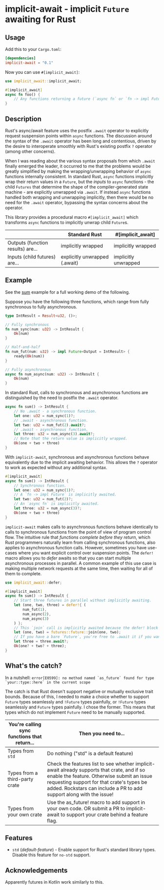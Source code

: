 # implicit-await - implicit `Future` awaiting for Rust

## Usage

Add this to your `Cargo.toml`:

```toml
[dependencies]
implicit-await = "0.1"
```

Now you can use `#[implicit_await]`:

```rust
use implicit_await::implicit_await;

#[implicit_await]
async fn foo() {
    // Any functions returning a future (`async fn` or `fn -> impl Future`) will be automatically awaited.
}
```

## Description

Rust's async/await feature uses the postfix `.await` operator to explicitly request suspension points within `async` functions. The discussion around the syntax of the `.await` operator has been long and contentious, driven by the desire to interoperate smoothly with Rust's existing postfix `?` operator (among other concerns).

When I was reading about the various syntax proposals from which `.await` finally emerged the leader, it occurred to me that the problems would be greatly simplified by making the wrapping/unwrapping behavior of `async` functions internally consistent. In standard Rust, `async` functions implicitly wrap their return values in a `Future`, but the *inputs* to `async` functions - the child `Futures` that determine the shape of the compiler-generated state machine - are explicitly unwrapped via `.await`. If instead `async` functions handled both wrapping and unwrapping implicitly, then there would be no need for the `.await` operator, bypassing the syntax concerns about the operator.

This library provides a procedural macro `#[implicit_await]` which transforms `async` functions to implicitly unwrap child `Future`s.

|                                   | Standard Rust                 | #[implicit_await]    |
|-----------------------------------|-------------------------------|----------------------|
| Outputs (function results) are... | implicitly wrapped            | implicitly wrapped   |
| Inputs (child futures) are...     | explicitly unwrapped (.await) | implicitly unwrapped |

## Example

See the [sum](implicit-await/examples/sum.rs) example for a full working demo of the following.

Suppose you have the following three functions, which range from fully synchronous to fully asynchronous.

```rust
type IntResult = Result<u32, ()>;

// Fully synchronous
fn num_sync(num: u32) -> IntResult {
    Ok(num)
}

// Half-and-half
fn num_fut(num: u32) -> impl Future<Output = IntResult> {
    ready(Ok(num))
}

// Fully asynchronous
async fn num_async(num: u32) -> IntResult {
    Ok(num)
}
```

In standard Rust, calls to synchronous and asynchronous functions are distinguished by the need to postfix the `.await` operator.

```rust
async fn sum() -> IntResult {
    // No .await - a synchronous function.
    let one: u32 = num_sync(1)?;
    // .await - asynchronous function.
    let two: u32 = num_fut(2).await?;
    // .await - asynchronous function.
    let three: u32 = num_async(3).await?;
    // Note that the return value is implicitly wrapped.
    Ok(one + two + three)
}
```

With `implicit-await`, synchronous and asynchronous functions behave equivalently due to the implicit awaiting behavior. This allows the `?` operator to work as expected without any additional syntax.

```rust
#[implicit_await]
async fn sum() -> IntResult {
    // Synchronous function.
    let one: u32 = num_sync(1)?;
    // A `fn -> impl Future` is implicitly awaited.
    let two: u32 = num_fut(2)?;
    // An `async fn` is implicitly awaited.
    let three: u32 = num_async(3)?;
    Ok(one + two + three)
}
```

`implicit-await` makes calls to asynchronous functions behave identically to calls to synchronous functions from the point of view of program control flow. The intuitive rule that *functions complete before they return*, which Rust programmers naturally learn from calling synchronous functions, also applies to asynchronous function calls. However, sometimes you have use-cases where you want explicit control over suspension points. The `defer!` macro allows you to *defer* awaits so that you can start multiple asynchronous processes in parallel. A common example of this use case is making multiple network requests at the same time, then waiting for all of them to complete.

```rust
use implicit_await::defer;

#[implicit_await]
async fn sum() -> IntResult {
    // Start three futures in parallel without implicitly awaiting.
    let (one, two, three) = defer!{ (
        num_fut(1),
        num_async(2),
        num_async(3)
    ) };
    // This `join` call is implicitly awaited because the defer! block ended.
    let (one, two) = futures::future::join(one, two);
    // If you have a bare `Future`, you're free to .await it if you want.
    let three = three.await?;
    Ok(one? + two? + three);
}
```

## What's the catch?

In a nutshell: ``error[E0599]: no method named `as_future` found for type `your::type::here` in the current scope``

The catch is that Rust doesn't support negative or mutually exclusive trait bounds. Because of this, I needed to make a choice whether to support `Future` types seamlessly and `!Future` types painfully, or `!Future` types seamlessly and `Future` types painfully. I chose the former. This means that types which do not implement `Future` need to be manually supported.

| You're calling sync functions that return... | Then you need to...                                                                                                                                                                                                                                               |
|----------------------------------------------|-------------------------------------------------------------------------------------------------------------------------------------------------------------------------------------------------------------------------------------------------------------------|
| Types from `std`                             | Do nothing ("std" is a default feature)                                                                                                                                                                                                                           |
| Types from a third-party crate               |  Check the features list to see whether implicit-await already supports that crate, and if so enable the feature. Otherwise submit an issue requesting support for that crate's types be added.   Rockstars can include a PR to add support along with the issue! |
| Types from your own crate                    |  Use the as_future! macro to add support in your own code. OR submit a PR to implicit-await to support your crate behind a feature flag.

## Features

* `std` (*default-feature*) - Enable support for Rust's standard library types. Disable this feature for `no-std` support.

## Acknowledgements

Apparently futures in Kotlin work similarly to this.